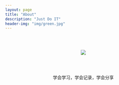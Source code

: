 ```yaml
---
layout: page
title: "About"
description: "Just Do IT"
header-img: "img/green.jpg"
---
```

<br><br>

<center><img src="http://8.shikun.wang/img/favicon.png" /></center>

<br><br>

<center>学会学习，学会记录，学会分享</center>

<br><br><br><br>

